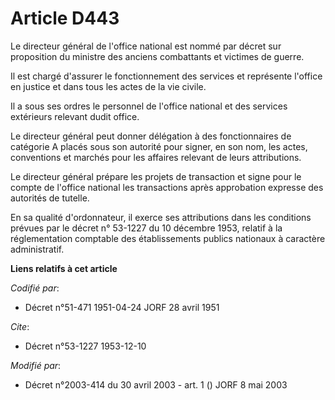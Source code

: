 # Article D443

Le directeur général de l'office national est nommé par décret sur proposition du ministre des anciens combattants et
victimes de guerre.

Il est chargé d'assurer le fonctionnement des services et représente l'office en justice et dans tous les actes de la vie
civile.

Il a sous ses ordres le personnel de l'office national et des services extérieurs relevant dudit office.

Le directeur général peut donner délégation à des fonctionnaires de catégorie A placés sous son autorité pour signer, en son
nom, les actes, conventions et marchés pour les affaires relevant de leurs attributions.

Le directeur général prépare les projets de transaction et signe pour le compte de l'office national les transactions après
approbation expresse des autorités de tutelle.

En sa qualité d'ordonnateur, il exerce ses attributions dans les conditions prévues par le décret n° 53-1227 du 10 décembre
1953, relatif à la réglementation comptable des établissements publics nationaux à caractère administratif.

**Liens relatifs à cet article**

_Codifié par_:

  - Décret n°51-471 1951-04-24 JORF 28 avril 1951

_Cite_:

  - Décret n°53-1227 1953-12-10

_Modifié par_:

  - Décret n°2003-414 du 30 avril 2003 - art. 1 () JORF 8 mai 2003
